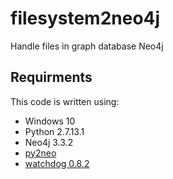 # filesystem2neo4j
Handle files in graph database Neo4j

## Requirments
This code is written using:
* Windows 10
* Python 2.7.13.1
* Neo4j 3.3.2
* [py2neo](http://py2neo.org/v3)
* [watchdog 0.8.2](http://pythonhosted.org/watchdog/)
